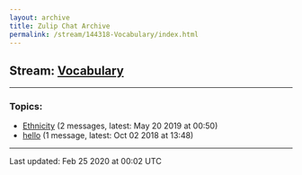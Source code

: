 ```yaml
---
layout: archive
title: Zulip Chat Archive
permalink: /stream/144318-Vocabulary/index.html
---
```


## Stream: [Vocabulary](https://hl7webmaster.github.io/zulip-hl7-org/stream/144318-Vocabulary/index.html)
---

### Topics:

* [Ethnicity](topic/Ethnicity.html) (2 messages, latest: May 20 2019 at 00:50)
* [hello](topic/hello.html) (1 message, latest: Oct 02 2018 at 13:48)

<hr><p>Last updated: Feb 25 2020 at 00:02 UTC</p>